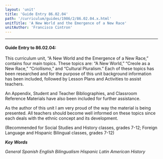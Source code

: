 ```yaml
---
layout: 'unit'
title: 'Guide Entry 86.02.04'
path: '/curriculum/guides/1986/2/86.02.04.x.html'
unitTitle: 'A New World and the Emergence of a New Race'
unitAuthor: 'Francisco Cintron'
---
```


<body>
<hr/>
 <h4>
  Guide Entry to 86.02.04:
 </h4>
 This curriculum unit, “A New World and the Emergence of a New Race,” contains four main topics. These topics are: “A New World,” “Creole as a New Race,” “Criollismo,” and “Cultural Pluralism.” Each of these topics has been researched and for the purpose of this unit background information has been included, followed by Lesson Plans and Activities to assist teachers.
 <p>
  An Appendix, Student and Teacher Bibliographies, and Classroom Reference Materials have also been included for further assistance.
 </p>
 <p>
  As the author of this unit I am very proud of the way the material is being presented. All teachers should become well informed on these topics since each deals with the ethnic concept and its development.
 </p>
 <p>
  (Recommended for Social Studies and History classes, grades 7-12; Foreign Language and Hispanic Bilingual classes, grades 7-12)
 </p>
<p>
  <b>
   <i>
    Key Words
   </i>
  </b>
  <br/>
 </p>
 <p>
  <i>
   General Spanish English Bilingualism Hispanic Latin American History
  </i>
 </p>

</body>
